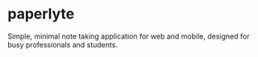 # paperlyte
Simple, minimal note taking application for web and mobile, designed for busy professionals and students.
